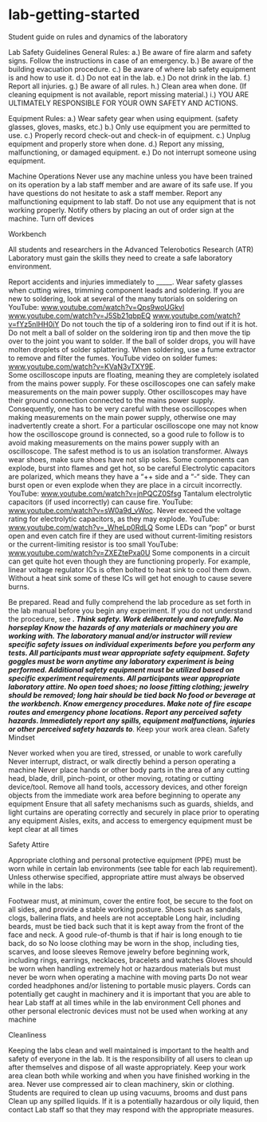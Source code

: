 # lab-getting-started
Student guide on rules and dynamics of the laboratory


Lab Safety Guidelines
General Rules:
    	a.) Be aware of fire alarm and safety signs. Follow the instructions in case of an emergency.
    	b.) Be aware of the building evacuation procedure.
    	c.) Be aware of where lab safety equipment is and how to use it.
    	d.) Do not eat in the lab.
    	e.) Do not drink in the lab.
    	f.) Report all injuries.
    	g.) Be aware of all rules.
    	h.) Clean area when done. (If cleaning equipment is not available, report missing material.)
    	i.) YOU ARE ULTIMATELY RESPONSIBLE FOR YOUR OWN SAFETY AND ACTIONS.

Equipment Rules:
    	a.) Wear safety gear when using equipment. (safety glasses, gloves, masks, etc.)
    	b.) Only use equipment you are permitted to use.
    	c.) Properly record check-out and check-in of equipment.
    	c.) Unplug equipment and properly store when done.
    	d.) Report any missing, malfunctioning, or damaged equipment.
    	e.) Do not interrupt someone using equipment.

Machine Operations
Never use any machine unless you have been trained on its operation by a lab staff member and are aware of its safe use.
If you have questions do not hesitate to ask a staff member.
Report any malfunctioning equipment to lab staff. Do not use any equipment that is not working properly. Notify others by placing an out of order sign at the machine.
Turn off devices


Workbench

All students and researchers in the Advanced Telerobotics Research (ATR) Laboratory must gain the skills they need to create a safe laboratory environment.

Report accidents and injuries immediately to _____.
Wear safety glasses when cutting wires, trimming component leads and soldering.
If you are new to soldering, look at several of the many tutorials on soldering on YouTube: 
www.youtube.com/watch?v=Qps9woUGkvI
www.youtube.com/watch?v=J5Sb21qbpEQ
www.youtube.com/watch?v=fYz5nIHH0iY
Do not touch the tip of a soldering iron to find out if it is hot.
Do not melt a ball of solder on the soldering iron tip and then move the tip over to the joint you want to solder.  If the ball of solder drops, you will have molten droplets of solder splattering.
When soldering, use a fume extractor to remove and filter the fumes.
YouTube video on solder fumes: www.youtube.com/watch?v=KVaN3vTXY9E.  
Some oscilloscope inputs are floating, meaning they are completely isolated from the mains power supply.   For these oscilloscopes one can safely make measurements on the main power supply. Other oscilloscopes may have their ground connection connected to the mains power supply.  Consequently, one has to be very careful with these oscilloscopes when making measurements on the main power supply, otherwise one may inadvertently create a short.  For a particular oscilloscope one may not know how the oscilloscope ground is connected, so a good rule to follow is to avoid making measurements on the mains power supply with an oscilloscope.   The safest method is to us an isolation transformer.
Always wear shoes, make sure shoes have not slip soles.
Some components can explode, burst into flames and get hot, so be careful
Electrolytic capacitors are polarized, which means they have a “++ side and a “-“ side.  They can burst open or even explode when they are place in a circuit incorrectly.
YouTube: www.youtube.com/watch?v=jnPQCZ0Sfsg
Tantalum electrolytic capacitors (if used incorrectly) can cause fire. 
YouTube: www.youtube.com/watch?v=sW0a9d_vWoc. 
Never exceed the voltage rating for electrolytic capacitors, as they may explode.
YouTube: www.youtube.com/watch?v=_WheLp0RdLQ
Some LEDs can “pop” or burst open and even catch fire if they are used without current-limiting resistors or the current-limiting resistor is too small
YouTube: www.youtube.com/watch?v=ZXEZtePxa0U
Some components in a circuit can get quite hot even though they are functioning properly.  For example, linear voltage regulator ICs is often bolted to heat sink to cool them down.  Without a heat sink some of these ICs will get hot enough to cause severe burns.



Be prepared.   Read and fully comprehend the lab procedure as set forth in the lab manual before you begin any experiment.  If you do not understand the procedure, see _________.
Think safety.   Work deliberately and carefully.  No horseplay
Know the hazards of any materials or machinery you are working with. The laboratory manual and/or instructor will review specific safety issues on individual experiments before you perform any tests.
All participants must wear appropriate safety equipment. Safety goggles must be worn anytime any laboratory experiment is being performed.  Additional safety equipment must be utilized based on specific experiment requirements.
All participants wear appropriate laboratory attire. No open toed shoes; no loose fitting clothing; jewelry should be removed; long hair should be tied back
No food or beverage at the workbench.
Know emergency procedures. Make note of fire escape routes and emergency phone locations.
Report any perceived safety hazards. Immediately report any spills, equipment malfunctions, injuries or other perceived safety hazards to_________.
Keep your work area clean.
Safety Mindset

Never worked when you are tired, stressed, or unable to work carefully
Never interrupt, distract, or walk directly behind a person operating a machine
Never place hands or other body parts in the area of any cutting head, blade, drill, pinch-point, or other moving, rotating or cutting device/tool. Remove all hand tools, accessory devices, and other foreign objects from the immediate work area before beginning to operate any equipment
Ensure that all safety mechanisms such as guards, shields, and light curtains are operating correctly and securely in place prior to operating any equipment
Aisles, exits, and access to emergency equipment must be kept clear at all times


Safety Attire

Appropriate clothing and personal protective equipment (PPE) must be worn while in certain lab environments (see table for each lab requirement). Unless otherwise specified, appropriate attire must always be observed while in the labs:

Footwear must, at minimum, cover the entire foot, be secure to the foot on all sides, and provide a stable working posture. Shoes such as sandals, clogs, ballerina flats, and heels are not acceptable
Long hair, including beards, must be tied back such that it is kept away from the front of the face and neck. A good rule-of-thumb is that if hair is long enough to tie back, do so
No loose clothing may be worn in the shop, including ties, scarves, and loose sleeves
Remove jewelry before beginning work, including rings, earrings, necklaces, bracelets and watches
Gloves should be worn when handling extremely hot or hazardous materials but must never be worn when operating a machine with moving parts
Do not wear corded headphones and/or listening to portable music players. Cords can potentially get caught in machinery and it is important that you are able to hear Lab staff at all times while in the lab environment
Cell phones and other personal electronic devices must not be used when working at any machine

Cleanliness

Keeping the labs clean and well maintained is important to the health and safety of everyone in the lab. It is the responsibility of all users to clean up after themselves and dispose of all waste appropriately. Keep your work area clean both while working and when you have finished working in the area.
Never use compressed air to clean machinery, skin or clothing. Students are required to clean up using vacuums, brooms and dust pans
Clean up any spilled liquids. If it is a potentially hazardous or oily liquid, then contact Lab staff so that they may respond with the appropriate measures.


